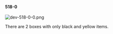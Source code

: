 #### 518-0
![dev-518-0-0.png](https://github.com/lil-lab/nlvr/raw/master/nlvr/dev/images/4/dev-518-0-0.png "dev-518-0-0.png")

There are 2 boxes with only black and yellow items.